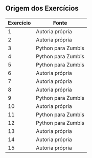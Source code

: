 ## Origem dos Exercícios

| Exercício | Fonte              |
|-----------|--------------------|
| 1         | Autoria própria    |
| 2         | Autoria própria    |
| 3         | Python para Zumbis |
| 4         | Python para Zumbis |
| 5         | Python para Zumbis |
| 6         | Autoria própria    |
| 7         | Autoria própria    |
| 8         | Autoria própria    |
| 9         | Python para Zumbis |
| 10        |  Autoria própria   |
| 11        | Python para Zumbis |
| 12        | Python para Zumbis |
| 13        |  Autoria própria   |
| 14        |  Autoria própria   |
| 15        |  Autoria própria   |